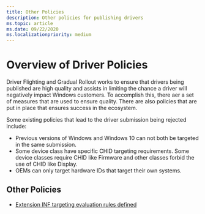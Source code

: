 ```yaml
---
title: Other Policies
description: Other policies for publishing drivers
ms.topic: article
ms.date: 09/22/2020
ms.localizationpriority: medium
---
```


# Overview of Driver Policies
Driver Flighting and Gradual Rollout works to ensure that drivers being published are high quality and assists in limiting the chance a driver will negatively impact Windows customers.  To accomplish this, there aer a set of measures that are used to ensure quality. There are also policies that are put in place that ensures success in the ecosystem.

Some existing policies that lead to the driver submission being rejected include:
* Previous versions of Windows and Windows 10 can not both be targeted in the same submission.
* Some device class have specific CHID targeting requirements. Some device classes require CHID like Firmware and other classes forbid the use of CHID like Display. 
* OEMs can only target hardware IDs that target their own systems.

## Other Policies
* [Extension INF targeting evaluation rules defined](https://docs.microsoft.com/windows-hardware/drivers/dashboard/extension-inf-targeting-rules)

